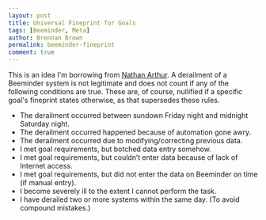 ```yaml
---
layout: post
title: Universal Fineprint for Goals
tags: [Beeminder, Meta]
author: Brennan Brown
permalink: beeminder-fineprint
comment: true
---
```


This is an idea I'm borrowing from [Nathan Arthur](http://www.nathanarthur.com/fineprint/). A derailment of a Beeminder system is not legitimate and does not count if any of the following conditions are true. These are, of course, nullified if a specific goal's fineprint states otherwise, as that supersedes these rules.


- The derailment occurred between sundown Friday night and midnight Saturday night.
- The derailment occurred happened because of automation gone awry.
- The derailment occurred due to modifying/correcting previous data.
- I met goal requirements, but botched data entry somehow.
- I met goal requirements, but couldn’t enter data because of lack of Internet access.
- I met goal requirements, but did not enter the data on Beeminder on time (if manual entry).
- I become severely ill to the extent I cannot perform the task.
- I have derailed two or more systems within the same day. (To avoid compound mistakes.)